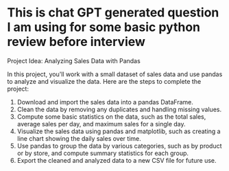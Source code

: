 # This is chat GPT generated question I am using for some basic python review before interview 


Project Idea: Analyzing Sales Data with Pandas

In this project, you'll work with a small dataset of sales data and use pandas to analyze and visualize the data. Here are the steps to complete the project:

1. Download and import the sales data into a pandas DataFrame.
2. Clean the data by removing any duplicates and handling missing values.
3. Compute some basic statistics on the data, such as the total sales, average sales per day, and maximum sales for a single day.
5. Visualize the sales data using pandas and matplotlib, such as creating a line chart showing the daily sales over time.
6. Use pandas to group the data by various categories, such as by product or by store, and compute summary statistics for each group.
6. Export the cleaned and analyzed data to a new CSV file for future use.